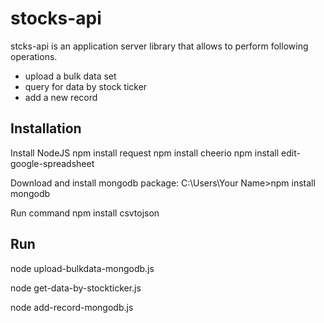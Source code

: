 # stocks-api

stcks-api is an application server library that allows to perform following operations.
- upload a bulk data set
- query for data by stock ticker
- add a new record

## Installation

Install NodeJS 
npm install request
npm install cheerio
npm install edit-google-spreadsheet

Download and install mongodb package:
C:\Users\Your Name>npm install mongodb

Run command
npm install csvtojson

## Run
node upload-bulkdata-mongodb.js

node get-data-by-stockticker.js

node add-record-mongodb.js
